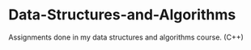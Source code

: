 # Data-Structures-and-Algorithms
Assignments done in my data structures and algorithms course. (C++)
